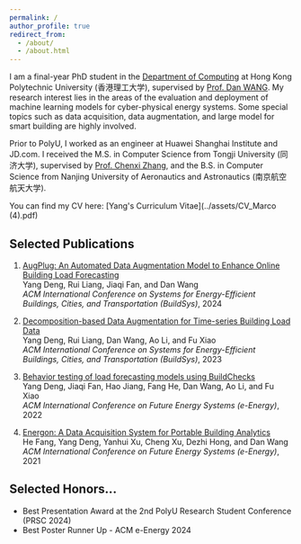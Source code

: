```yaml
---
permalink: /
author_profile: true
redirect_from: 
  - /about/
  - /about.html
---
```





I am a final-year PhD student in the [Department of Computing](https://www.polyu.edu.hk/comp/) at Hong Kong Polytechnic University (香港理工大学), supervised by [Prof. Dan WANG](https://www4.comp.polyu.edu.hk/~csdwang/).
My research interest lies in the areas of the evaluation and deployment of machine learning models for cyber-physical energy systems. Some special topics such as data acquisition, data augmentation, and large model for smart building are highly involved.


Prior to PolyU, I worked as an engineer at Huawei Shanghai Institute and JD.com. 
I received the M.S. in Computer Science from Tongji University (同济大学), supervised by [Prof. Chenxi Zhang](https://baike.baidu.com/item/%E5%BC%B5%E6%99%A8%E6%9B%A6/6083349), and the B.S. in Computer Science from Nanjing University of Aeronautics and Astronautics (南京航空航天大学).


You can find my CV here: [Yang's Curriculum Vitae](../assets/CV_Marco (4).pdf)






Selected Publications
-------
1. [AugPlug: An Automated Data Augmentation Model to Enhance Online Building Load Forecasting](https://dl.acm.org/doi/pdf/10.1145/3671127.3698190) <br>
   Yang Deng, Rui Liang, Jiaqi Fan, and Dan Wang <br>
   *ACM International Conference on Systems for Energy-Efficient Buildings, Cities, and Transportation (BuildSys)*, 2024
   
2. [Decomposition-based Data Augmentation for Time-series Building Load Data](https://dl.acm.org/doi/10.1145/3600100.3623727) <br>
   Yang Deng, Rui Liang, Dan Wang, Ao Li, and Fu Xiao <br>
   *ACM International Conference on Systems for Energy-Efficient Buildings, Cities, and Transportation (BuildSys)*, 2023
   
3. [Behavior testing of load forecasting models using BuildChecks](https://dl.acm.org/doi/abs/10.1145/3538637.3538841) <br>
   Yang Deng, Jiaqi Fan, Hao Jiang, Fang He, Dan Wang, Ao Li, and Fu Xiao <br>
   *ACM International Conference on Future Energy Systems (e-Energy)*, 2022

4. [Energon: A Data Acquisition System for Portable Building Analytics](https://dl.acm.org/doi/abs/10.1145/3447555.3464850) <br>
   He Fang, Yang Deng, Yanhui Xu, Cheng Xu, Dezhi Hong, and Dan Wang <br>
   *ACM International Conference on Future Energy Systems (e-Energy)*, 2021


Selected Honors...
-------
- Best Presentation Award at the 2nd PolyU Research Student Conference (PRSC 2024)
- Best Poster Runner Up - ACM e-Energy 2024

